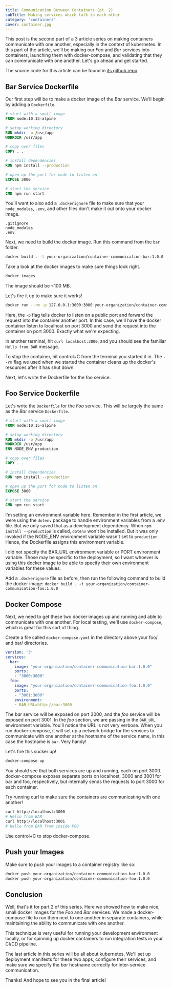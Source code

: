 ```yaml
---
title: Communication Between Containers (pt. 2)
subTitle: Making services which talk to each other
category: "containers"
cover: container.jpg
---
```


This post is the second part of a 3 article series
on making containers communicate with one another, especially
in the context of kubernetes. In this part of the article,
we'll be making our *Foo* and *Bar* services into containers,
launching them with docker-compose, and validating that they
can communicate with one another. Let's go ahead and get
started.

The source code for this article can be found in
[its github repo](https://github.com/briankopp/container-communication).

## Bar Service Dockerfile

Our first step will be to make a docker image of the
*Bar* service. We'll begin by adding a `Dockerfile`.

```dockerfile
# start with a small image
FROM node:10.15-alpine

# setup working directory
RUN mkdir -p /usr/app
WORKDIR /usr/app

# copy over files
COPY . .

# install dependencies
RUN npm install --production

# open up the port for node to listen on
EXPOSE 3000

# start the service
CMD npm run start
```

You'll want to also add a `.dockerignore` file to make
sure that your `node_modules`, `.env`, and other
files don't make it out onto your docker image.

```text
.gitignore
node_modules
.env
```

Next, we need to build the docker image. Run this command from the
`bar` folder.

```bash
docker build . -t your-organization/container-communication-bar:1.0.0
```

Take a look at the docker images to make sure things look right.

```bash
docker images
```

The image should be <100 MB.

Let's fire it up to make sure it works!

```bash
docker run --rm -p 127.0.0.1:3000:3000 your-organization/container-communication-bar:1.0.0
```

Here, the `-p` flag tells docker to listen on a public port and forward
the request into the container another port. In this case, we'll
have the docker container listen to localhost on port 3000 and send the
request into the container on port 3000. Exactly what we're expecting.

In another terminal, hit `curl localhost:3000`, and you should see the
familiar `Hello from BAR` message.

To stop the container, hit control+C from the terminal you started it in.
The `--rm` flag we used when we started the container cleans up the docker's
resources after it has shut down.

Next, let's write the Dockerfile for the foo service.

## Foo Service Dockerfile

Let's write the `Dockerfile` for the *Foo* service. This will be
largely the same as the *Bar* service `Dockerfile`.

```dockerfile
# start with a small image
FROM node:10.15-alpine

# setup working directory
RUN mkdir -p /usr/app
WORKDIR /usr/app
ENV NODE_ENV production

# copy over files
COPY . .

# install dependencies
RUN npm install --production

# open up the port for node to listen on
EXPOSE 3000

# start the service
CMD npm run start
```

I'm setting an environment variable here. Remember in the first article,
we were using the `dotenv` package to handle environment variables from a
.env file. But we only saved that as a development dependency. When
`npm install --production` is called, `dotenv` won't be installed. But it
was only invoked if the NODE_ENV environment variable wasn't set to `production`.
Hence, the Dockerfile assigns this environment variable.

I did not specify the BAR_URL environment variable or PORT environment variable.
Those may be specific to the deployment, so I want whoever is using this docker
image to be able to specify their own environment variables for these values.

Add a `.dockerignore` file as before, then run the following command
to build the docker image:
`docker build . -t your-organization/container-communication-foo:1.0.0`

## Docker Compose

Next, we need to get these two docker images up and running
and able to communicate with one another. For local testing,
we'll use `docker-compose`, which is great for this sort of thing.

Create a file called `docker-compose.yaml` in the directory
above your foo/ and bar/ directories.

```yaml
version: '3'
services:
  bar:
    image: "your-organization/container-communication-bar:1.0.0"
    ports:
    - "3000:3000"
  foo:
    image: "your-organization/container-communication-foo:1.0.0"
    ports:
    - "3001:3000"
    environment:
    - BAR_URL=http://bar:3000
```

The *bar* service will be exposed on port 3000, and the *foo*
service will be exposed on port 3001. In the *foo* section, we are
passing in the `BAR_URL` environment variable.
You'll notice the URL is not very verbose. When you run docker-compose,
it will set up a network bridge for the services to communicate with
one another at the hostname of the service name, in this case the hostname
is `bar`. Very handy!

Let's fire this sucker up!

```bash
docker-compose up
```

You should see that both services are up and running, each on port 3000.
docker-compose exposes separate ports on localhost, 3000 and 3001 for bar
and foo, respectively, but internally sends the requests to port
3000 for each container.

Try running curl to make sure the containers are communicating
with one another!

```bash
curl http://localhost:3000
# Hello from BAR
curl http://localhost:3001
# Hello from BAR from inside FOO
```

Use control+C to stop docker-compose.

## Push your Images

Make sure to push your images to a container registry like so:

```bash
docker push your-organization/container-communication-bar:1.0.0
docker push your-organization/container-communication-foo:1.0.0
```

## Conclusion

Well, that's it for part 2 of this series. Here we showed how to make
nice, small docker images for the *Foo* and *Bar* services. We
made a docker-compose file to run them next to one another in separate
containers, while maintaining the ability to communicate with one another.

This technique is very useful for running your development environment locally,
or for spinning up docker containers to run integration tests in your CI/CD
pipeline.

The last article in this series will be all about kubernetes. We'll set up
deployment manifests for these two apps, configure their services, and
make sure we specify the *bar* hostname correctly for inter-service
communication.

Thanks! And hope to see you in the final article!
